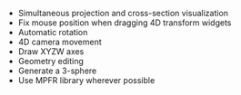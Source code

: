 * Simultaneous projection and cross-section visualization
* Fix mouse position when dragging 4D transform widgets
* Automatic rotation
* 4D camera movement
* Draw XYZW axes
* Geometry editing
* Generate a 3-sphere
* Use MPFR library wherever possible
